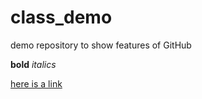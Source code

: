 # class_demo
demo repository to show features of GitHub

**bold**
*italics*


[here is a link](htps://www.nebrwesleyan.edu)
